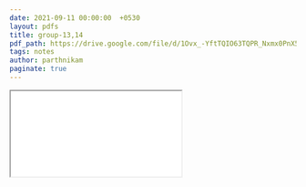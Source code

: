 ```yaml
---
date: 2021-09-11 00:00:00  +0530
layout: pdfs
title: group-13,14
pdf_path: https://drive.google.com/file/d/1Ovx_-YftTQIO63TQPR_Nxmx0PnX5v5QL/preview?usp=sharing
tags: notes
author: parthnikam
paginate: true
---
```


<iframe class="embed-pdf" src="{{ page.pdf_path }}#toolbar=0" seamless="seamless" scrolling="no" style="overflow:hidden"></iframe>
